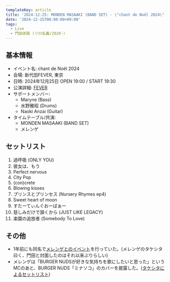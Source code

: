 ```yaml
---
templateKey: article
title: '2024-12-25: MONDEN MASAAKI (BAND SET) - \"chant de Noël 2024\" at 新代田FEVER'
date: '2024-12-25T00:00:00+09:00'
tags:
  - Live
  - 門田匡陽 (ソロ名義/2020-)
---
```

## 基本情報

* イベント名: chant de Noël 2024
* 会場: 新代田FEVER, 東京
* 日時: 2024年12月25日 OPEN 19:00 / START 19:30
* 公演詳細: [FEVER](https://www.fever-popo.com/schedule/2024/12/25/)
* サポートメンバー:
  * Maryne (Bass)
  * 水野雅昭 (Drums)
  * Naoki Anzai (Guitar)
* タイムテーブル/共演:
  * MONDEN MASAAKI (BAND SET)
  * メレンゲ

## セットリスト

1. 過呼吸 (ONLY YOU)
2. 彼女は、もう
3. Perfect nervous
4. City Pop
5. (con)crete
6. Blowing kisses
7. プリンスとプリンセス (Nursery Rhymes ep4)
8. Sweet heart of moon
9. すたーてぃんぐおーばぁー
10. 慈しみだけで頷くから (JUST LIKE LEGACY)
11. 楽園の追放者 (Somebody To Love)

## その他

- 1年前にも同名で[メレンゲとのイベント](/entry/2023/12/25/000000)を行っていた。(メレンゲのタケシタ曰く、門田と対面したのはそれ以来ぶりらしい)
- メレンゲは「BURGER NUDSが好きな気持ちを歌にしたいと思った」というMCのあと、BURGER NUDS「ミナソコ」のカバーを披露した。([タケシタによるセットリスト](https://x.com/tsuyoshix/status/1871908455885525383))
